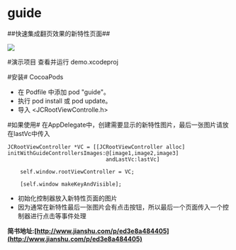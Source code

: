 # guide
##快速集成翻页效果的新特性页面##

![](https://raw.githubusercontent.com/DreamCatcherJ/guide/master/demo/screenshots/guide.gif)

#演示项目
查看并运行 demo.xcodeproj

#安装#
CocoaPods

- 在 Podfile 中添加 pod "guide"。
- 执行 pod install 或 pod update。
- 导入 \<JCRootViewControlle.h\>

#如果使用#
在AppDelegate中，创建需要显示的新特性图片，最后一张图片请放在lastVc中传入

```
JCRootViewController *VC = [[JCRootViewController alloc] initWithGuideControllersImages:@[image1,image2,image3]
							   andLastVc:lastVc]
```

```
	self.window.rootViewController = VC;
    
    [self.window makeKeyAndVisible];

```


- 初始化控制器放入新特性页面的图片
- 因为通常在新特性最后一张图片会有点击按钮，所以最后一个页面传入一个控制器进行点击等事件处理

<b>简书地址:[http://www.jianshu.com/p/ed3e8a484405](http://www.jianshu.com/p/ed3e8a484405)